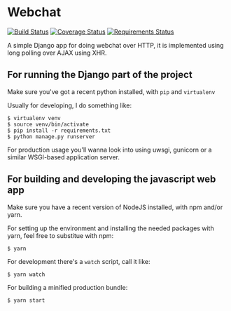 # Webchat #

[![Build Status](https://travis-ci.org/dhedegaard/webchat.svg?branch=master)](https://travis-ci.org/dhedegaard/webchat)
[![Coverage Status](https://coveralls.io/repos/dhedegaard/webchat/badge.svg?branch=master)](https://coveralls.io/r/dhedegaard/webchat?branch=master)
[![Requirements Status](https://requires.io/github/dhedegaard/webchat/requirements.svg?branch=master)](https://requires.io/github/dhedegaard/webchat/requirements/?branch=master)

A simple Django app for doing webchat over HTTP, it is implemented using long polling over AJAX using XHR.

## For running the Django part of the project

Make sure you've got a recent python installed, with `pip` and `virtualenv`

Usually for developing, I do something like:

```
$ virtualenv venv
$ source venv/bin/activate
$ pip install -r requirements.txt
$ python manage.py runserver
```

For production usage you'll wanna look into using uwsgi, gunicorn or a similar WSGI-based application server.

## For building and developing the javascript web app

Make sure you have a recent version of NodeJS installed, with npm and/or yarn.

For setting up the environment and installing the needed packages with yarn, feel free to substitue with npm:

```
$ yarn
````

For development there's a `watch` script, call it like:

```
$ yarn watch
```

For building a minified production bundle:

```
$ yarn start
```
